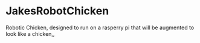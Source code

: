 # JakesRobotChicken
Robotic Chicken, designed to run on a rasperry pi that will be augmented to look like a chicken,,
